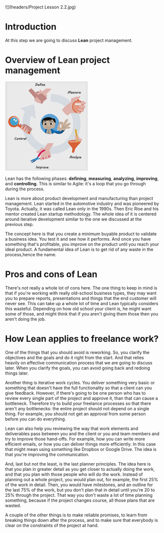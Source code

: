 ![](headers/Project Lesson 2.2.jpg)
# Introduction

At this step we are going to discuss **Lean** project management.

# Overview of Lean project management
![](img/2-2_lean.png)

Lean has the following phases: **defining**, **measuring**, **analyzing**, **improving**, and **controlling**. This is similar to Agile: it's a loop that you go through during the process.

Lean is more about product development and manufacturing than project management. Lean started in the automotive industry and was pioneered by Toyota. Actually, it was called Lean only in the 1990s. Then Eric Rise and his mentor created Lean startup methodology. The whole idea of it is centered around iterative development similar to the one we discussed at the previous step.

The concept here is that you create a minimum buyable product to validate a business idea. You test it and see how it performs. And once you have something that's profitable, you improve on the product until you reach your ideal product. A fundamental idea of Lean is to get rid of any waste in the process,hence the name.

# Pros and cons of Lean

There's not really a whole lot of cons here. The one thing to keep in mind is that if you're working with really old-school business types, they may want you to prepare reports, presentations and things that the end customer will never see. This can take up a whole lot of time and Lean typically considers this wasteful. Depending on how old school your client is, he might want some of those, and might think that if you aren't giving them those then you aren't doing the job.

# How Lean applies to freelance work?

One of the things that you should avoid is reworking. So, you clarify the objectives and the goals and do it right from the start. And that relies heavily on effective communication process that we are going to discuss later. When you clarify the goals, you can avoid going back and redoing things later.

Another thing is iterative work cycles. You deliver something very basic or something that doesn't have the full functionality so that a client can you give feedback. However, if there's going to be one person who has to review every single part of the project and approve it, than that can cause a bottleneck. Therefore try to build your freelance processes so that there aren't any bottlenecks: the entire project should not depend on a single thing. For example, you should not get an approval from some person before you can do everything.

Lean can also help you reviewing the way that work elements and deliverables pass between you and the client or you and team members and try to improve those hand-offs. For example, how you can write more efficient emails, or how you can deliver things more efficiently. In this case that might mean using something like Dropbox or Google Drive. The idea is that you're improving the communication.

And, last but not the least, is the last planner principles. The idea here is that you plan in greater detail as you get closer to actually doing the work, and that you plan with those people who will do the work. Instead of planning out a whole project, you would plan out, for example, the first 25% of the work in detail. Then, you would have milestones, and an outline for the last 75% of the work, but you don't plan that in detail until you're 20 to 25% through the project. That way you don't waste a lot of time planning something, because if the project changes course, all those plans that are wasted.

A couple of the other things is to make reliable promises, to learn from breaking things down after the process, and to make sure that everybody is clear on the constraints of the project at hand.